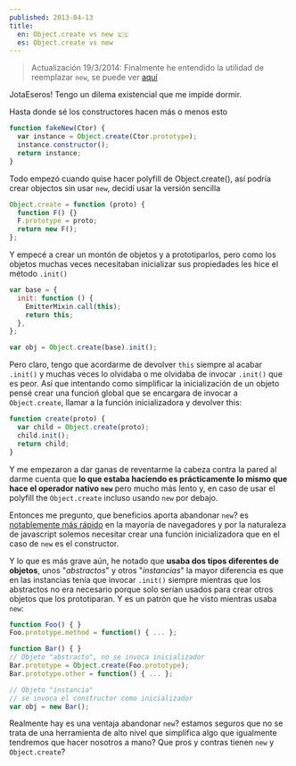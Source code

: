 ```yaml
---
published: 2013-04-13
title:
  en: Object.create vs new 🇪🇸
  es: Object.create vs new
---
```


> Actualización 19/3/2014: Finalmente he entendido la utilidad de reemplazar `new`, se puede ver [aquí][1]

JotaEseros! Tengo un dilema existencial que me impide dormir.

Hasta donde sé los constructores hacen más o menos esto

```js
function fakeNew(Ctor) {
  var instance = Object.create(Ctor.prototype);
  instance.constructor();
  return instance;
}
```

<!-- end extract -->

Todo empezó cuando quise hacer polyfill de Object.create(), así podría crear objectos sin usar `new`, decidí usar la versión sencilla

```js
Object.create = function (proto) {
  function F() {}
  F.prototype = proto;
  return new F();
};
```

Y empecé a crear un montón de objetos y a prototiparlos, pero como los objetos muchas veces necesitaban inicializar sus propiedades les hice el método `.init()`

```js
var base = {
  init: function () {
    EmitterMixin.call(this);
    return this;
  },
};

var obj = Object.create(base).init();
```

Pero claro, tengo que acordarme de devolver `this` siempre al acabar `.init()` y muchas veces lo olvidaba o me olvidaba de invocar `.init()` que es peor. Así que intentando como simplificar la inicialización de un objeto pensé crear una funcioń global que se encargara de invocar a `Object.create`, llamar a la función inicializadora y devolver this:

```js
function create(proto) {
  var child = Object.create(proto);
  child.init();
  return child;
}
```

Y me empezaron a dar ganas de reventarme la cabeza contra la pared al darme cuenta que **lo que estaba haciendo es prácticamente lo mismo que hace el operador nativo `new`** pero mucho más lento y, en caso de usar el polyfill the `Object.create` incluso usando `new` por debajo.

Entonces me pregunto, que beneficios aporta abandonar `new`? es [notablemente más rápido][2] en la mayoría de navegadores y por la naturaleza de javascript solemos necesitar crear una función inicializadora que en el caso de `new` es el constructor.

Y lo que es más grave aún, he notado que **usaba dos tipos diferentes de objetos**, unos "_abstractos_" y otros "_instancias_" la mayor diferencia es que en las instancias tenía que invocar `.init()` siempre mientras que los abstractos no era necesario porque solo serían usados para crear otros objetos que los prototiparan. Y es un patrón que he visto mientras usaba `new`:

```js
function Foo() { }
Foo.prototype.method = function() { ... };

function Bar() { }
// Objeto "abstracto", no se invoca inicializador
Bar.prototype = Object.create(Foo.prototype);
Bar.prototype.other = function() { ... };

// Objeto "instancia"
// se invoca el constructor como inicializador
var obj = new Bar();
```

Realmente hay es una ventaja abandonar `new`? estamos seguros que no se trata de una herramienta de alto nivel que simplifica algo que igualmente tendremos que hacer nosotros a mano? Que pros y contras tienen `new` y `Object.create`?

[1]: http://blog.amatiasq.com/2014/03/type-new/
[2]: http://jsperf.com/object-create-vs-constructor-vs-object-literal/49
